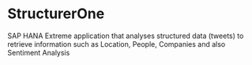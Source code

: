 # StructurerOne
SAP HANA Extreme application that analyses structured data (tweets) to retrieve information such as Location, People, Companies and also Sentiment Analysis
